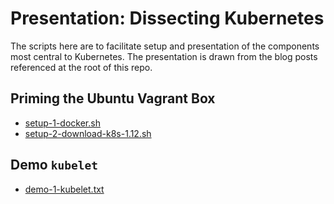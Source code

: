 # Presentation: Dissecting Kubernetes

The scripts here are to facilitate setup and presentation of the components
most central to Kubernetes. The presentation is drawn from the blog posts
referenced at the root of this repo.

## Priming the Ubuntu Vagrant Box

* [setup-1-docker.sh](setup-1-docker.sh)
* [setup-2-download-k8s-1.12.sh](setup-2-download-k8s-1.12.sh)

## Demo `kubelet`

* [demo-1-kubelet.txt](demo-1-kubelet.txt)

